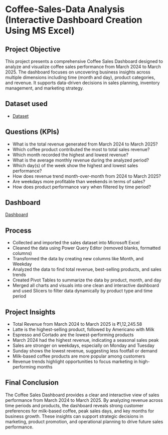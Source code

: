 # Coffee-Sales-Data Analysis (Interactive Dashboard Creation Using MS Excel)
## Project Objective
This project presents a comprehensive Coffee Sales Dashboard designed to analyze and visualize coffee sales performance from March 2024 to March 2025. The dashboard focuses on uncovering business insights across multiple dimensions including time (month and day), product categories, and revenue. It supports data-driven decisions in sales planning, inventory management, and marketing strategy.

## Dataset used
- <a href="https://github.com/Shifanaks/coffee-sales-dashboard/blob/main/coffee%20sales%20dataset.csv">Dataset</a>

## Questions (KPIs)
- What is the total revenue generated from March 2024 to March 2025?
- Which coffee product contributed the most to total sales revenue?
- Which month recorded the highest and lowest revenue?
- What is the average monthly revenue during the analyzed period?
- Which day(s) of the week show the highest and lowest sales performance?
- How does revenue trend month-over-month from 2024 to March 2025?
- Are weekdays more profitable than weekends in terms of sales?
- How does product performance vary when filtered by time period?

## Dashboard
<a href="https://github.com/Shifanaks/coffee-sales-dashboard/blob/main/Coffee%20Sales%20Dashboard.png">Dashboard</a>

## Process
- Collected and imported the sales dataset into Microsoft Excel
- Cleaned the data using Power Query Editor (removed blanks, formatted columns)
- Transformed the data by creating new columns like Month, and Weekday
- Analyzed the data to find total revenue, best-selling products, and sales trends
- Created Pivot Tables to summarize the data by product, month, and day
- Merged all charts and visuals into one clean and interactive dashboard and used Slicers to filter data dynamically by product type and time period

## Project Insights
- Total Revenue from March 2024 to March 2025 is ₹1,12,245.58
- Latte is the highest-selling product, followed by Americano with Milk
- Espresso and Cortado are the lowest-performing products
- March 2024 had the highest revenue, indicating a seasonal sales peak
- Sales are stronger on weekdays, especially on Monday and Tuesday
- Sunday shows the lowest revenue, suggesting less footfall or demand
- Milk-based coffee products are more popular among customers
- Revenue trends highlight opportunities to focus marketing in high-performing months

## Final Conclusion
The Coffee Sales Dashboard provides a clear and interactive view of sales performance from March 2024 to March 2025. By analyzing revenue across time periods and products, the dashboard reveals strong customer preferences for milk-based coffee, peak sales days, and key months for business growth. These insights can support strategic decisions in marketing, product promotion, and operational planning to drive future sales performance.
